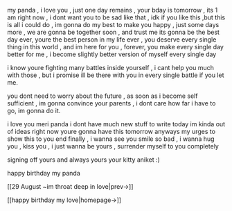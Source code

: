 my panda , i love you , just one day remains , your bday is tomorrow , its 1 am right now , i dont want you to be sad like that , idk if you like this ,but this is all i could do , im gonna do my best to make you happy , just some days more , we are gonna be together soon , and trust me its gonna be the best day ever, youre the best person in my life ever , you deserve every single thing in this world , and im here for you , forever, you make every single day better for me , i become slightly better version of myself every single day 

i know youre fighting many battles inside yourself , i cant help you much with those , but i promise ill be there with you in every single battle if you let me.

you dont need to worry about the future , as soon as i become self sufficient , im gonna convince your parents , i dont care how far i have to go, im gonna do it.

i love you meri panda 
i dont have much new stuff to write today
im kinda out of ideas right now
youre gonna have this tomorrow anyways
my urges to show this to you end finally , i wanna see you smile so bad , i wanna hug you , kiss you , i just wanna be yours , surrender myself to you completely

signing off
yours and always yours
your kitty
aniket :)

happy birthday my panda

[[29 August ~im throat deep in love|prev->]]

[[happy birthday my love|homepage->]]
